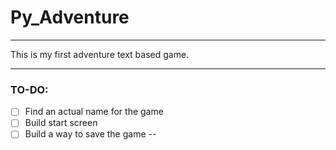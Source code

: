 # Py_Adventure
---
This is my first adventure text based game.

---
### TO-DO:
- [ ] Find an actual name for the game
- [ ] Build start screen
- [ ] Build a way to save the game
--
